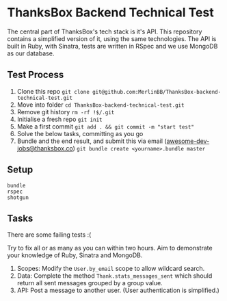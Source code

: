 # ThanksBox Backend Technical Test

The central part of ThanksBox's tech stack is it's API. This repository contains a simplified version of it, using the same technologies. The API is built in Ruby, with Sinatra, tests are written in RSpec and we use MongoDB as our database.


## Test Process

1. Clone this repo `git clone git@github.com:MerlinBB/ThanksBox-backend-technical-test.git`
2. Move into folder `cd ThanksBox-backend-technical-test.git`
3. Remove git history `rm -rf !$/.git`
4. Initialise a fresh repo `git init`
5. Make a first commit `git add . && git commit -m "start test"`
6. Solve the below tasks, committing as you go
7. Bundle and the end result, and submit this via email (awesome-dev-jobs@thanksbox.co) `git bundle create <yourname>.bundle master`


## Setup

```
bundle
rspec
shotgun
```


## Tasks

There are some failing tests :(

Try to fix all or as many as you can within two hours. Aim to demonstrate your knowledge of Ruby, Sinatra and MongoDB.

1. Scopes: Modify the `User.by_email` scope to allow wildcard search.
2. Data: Complete the method `Thank.stats_messages_sent` which should return all sent messages grouped by a group value.
3. API: Post a message to another user. (User authentication is simplified.)
